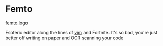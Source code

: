 # Femto

[femto logo](assets/appicon.png)

Esoteric editor along the lines of [vim](https://vimto.s3.eu-west-1.amazonaws.com/wp-content/uploads/2021/03/31111534/Middle-East-v5.png) and Fortnite.
It's so bad, you're just better off writing on paper and OCR scanning your code
